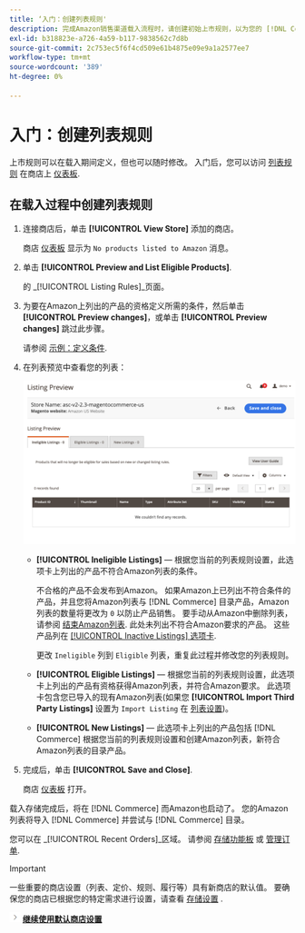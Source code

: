 ```yaml
---
title: ‘入门：创建列表规则'
description: 完成Amazon销售渠道载入流程时，请创建初始上市规则，以为您的 [!DNL Commerce] 产品。
exl-id: b318823e-a726-4a59-b117-9838562c7d8b
source-git-commit: 2c753ec5f6f4cd509e61b4875e09e9a1a2577ee7
workflow-type: tm+mt
source-wordcount: '389'
ht-degree: 0%

---
```


# 入门：创建列表规则

上市规则可以在载入期间定义，但也可以随时修改。 入门后，您可以访问 [列表规则](./listing-rules.md) 在商店上 [仪表板](./amazon-store-dashboard.md).

## 在载入过程中创建列表规则

1. 连接商店后，单击 **[!UICONTROL View Store]** 添加的商店。

   商店 [仪表板](./amazon-store-dashboard.md) 显示为 `No products listed to Amazon` 消息。

1. 单击 **[!UICONTROL Preview and List Eligible Products]**.

   的 _[!UICONTROL Listing Rules]_页面。

1. 为要在Amazon上列出的产品的资格定义所需的条件，然后单击 **[!UICONTROL Preview changes]**，或单击 **[!UICONTROL Preview changes]** 跳过此步骤。

   请参阅 [示例：定义条件](./ob-define-condition-example.md).

1. 在列表预览中查看您的列表：

   ![列出预览](assets/amazon-ob-listing-preview.png)

   - **[!UICONTROL Ineligible Listings]**  — 根据您当前的列表规则设置，此选项卡上列出的产品不符合Amazon列表的条件。

      不合格的产品不会发布到Amazon。 如果Amazon上已列出不符合条件的产品，并且您将Amazon列表与 [!DNL Commerce] 目录产品，Amazon列表的数量将更改为 `0` 以防止产品销售。 要手动从Amazon中删除列表，请参阅 [结束Amazon列表](./end-listings-manually.md). 此处未列出不符合Amazon要求的产品。 这些产品列在 [[!UICONTROL Inactive Listings] 选项卡](./inactive-listings.md).

      更改 `Ineligible` 列到 `Eligible` 列表，重复此过程并修改您的列表规则。

   - **[!UICONTROL Eligible Listings]**  — 根据您当前的列表规则设置，此选项卡上列出的产品有资格获得Amazon列表，并符合Amazon要求。 此选项卡包含您已导入的现有Amazon列表(如果您 **[!UICONTROL Import Third Party Listings]** 设置为 `Import Listing` 在 [列表设置](./listing-settings.md))。

   - **[!UICONTROL New Listings]**  — 此选项卡上列出的产品包括 [!DNL Commerce] 根据您当前的列表规则设置和创建Amazon列表，新符合Amazon列表的目录产品。

1. 完成后，单击 **[!UICONTROL Save and Close]**.

   商店 [仪表板](./amazon-store-dashboard.md) 打开。

载入存储完成后，将在 [!DNL Commerce] 而Amazon也启动了。 您的Amazon列表将导入 [!DNL Commerce] 并尝试与 [!DNL Commerce] 目录。

您可以在 _[!UICONTROL Recent Orders]_区域。 请参阅 [存储功能板](./amazon-store-dashboard.md) 或 [管理订单](./managing-orders.md).

>[!IMPORTANT]
>
>一些重要的商店设置（列表、定价、规则、履行等）具有新商店的默认值。 要确保您的商店已根据您的特定需求进行设置，请查看 [存储设置](./default-store-settings.md) .

![下一个图标](assets/btn-next.png) [**继续使用默认商店设置**](./default-store-settings.md)
